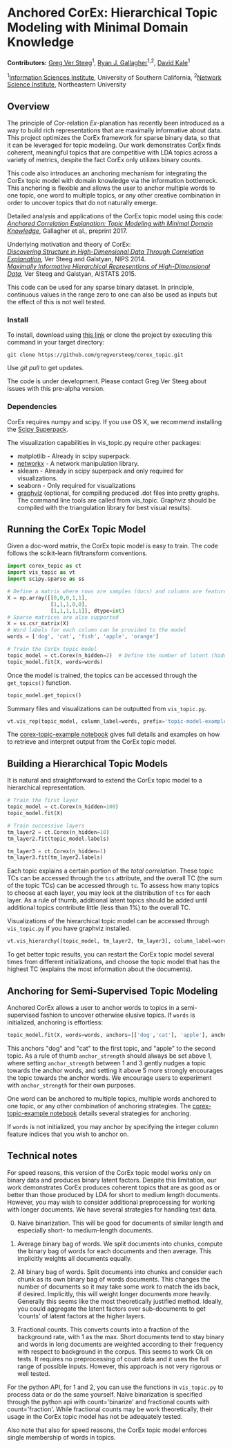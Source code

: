 # Anchored CorEx: Hierarchical Topic Modeling with Minimal Domain Knowledge

**Contributors:** [Greg Ver Steeg](https://www.isi.edu/people/gregv/about)<sup>1</sup>, 
[Ryan J. Gallagher](http://ryanjgallagher.github.io/)<sup>1,2</sup>, 
[David Kale](http://www-scf.usc.edu/~dkale/)<sup>1</sup>

<sup>1</sup>[Information Sciences Institute](https://www.isi.edu/), University of Southern California, 
<sup>2</sup>[Network Science Institute](https://www.networkscienceinstitute.org/), Northeastern University

## Overview

The principle of *Cor*-relation *Ex*-planation has recently been introduced as a way to build rich representations that
are maximally informative about data. This project optimizes the CorEx framework for sparse binary data, so that it can be leveraged for topic modeling. Our work demonstrates CorEx finds coherent, meaningful topics that are competitive with LDA topics across a variety of metrics, despite the fact CorEx only utilizes binary counts.

This code also introduces an anchoring mechanism for integrating the CorEx topic model with domain knowledge via the information bottleneck. This anchoring is flexible and allows the user to anchor multiple words to one topic, one word to multiple topics, or any other creative combination in order to uncover topics that do not naturally emerge.

Detailed analysis and applications of the CorEx topic model using this code:<br>
[*Anchored Correlation Explanation: Topic Modeling with Minimal Domain Knowledge*](https://arxiv.org/abs/1611.10277), Gallagher et al., preprint 2017.

Underlying motivation and theory of CorEx:<br>
[*Discovering Structure in High-Dimensional Data Through Correlation Explanation*](http://arxiv.org/abs/1406.1222), Ver Steeg and Galstyan, NIPS 2014. <br>
[*Maximally Informative Hierarchical Representions of High-Dimensional Data*](http://arxiv.org/abs/1410.7404), Ver Steeg and Galstyan, AISTATS 2015.

This code can be used for any sparse binary dataset. In principle, continuous values in the range zero to one can also be used as 
inputs but the effect of this is not well tested. 

### Install

To install, download using [this link](https://github.com/gregversteeg/corex_topic/archive/master.zip) 
or clone the project by executing this command in your target directory:
```
git clone https://github.com/gregversteeg/corex_topic.git
```
Use *git pull* to get updates. 

The code is under development. Please contact Greg Ver Steeg about issues with this pre-alpha version.  

### Dependencies

CorEx requires numpy and scipy. If you use OS X, we recommend installing the [Scipy Superpack](http://fonnesbeck.github.io/ScipySuperpack/).

The visualization capabilities in vis_topic.py require other packages: 
* matplotlib - Already in scipy superpack.
* [networkx](http://networkx.github.io)  - A network manipulation library. 
* sklearn - Already in scipy superpack and only required for visualizations. 
* seaborn - Only required for visualizations
* [graphviz](http://www.graphviz.org) (optional, for compiling produced .dot files into pretty graphs. The command line 
tools are called from vis_topic. Graphviz should be compiled with the triangulation library for best visual results).

## Running the CorEx Topic Model

Given a doc-word matrix, the CorEx topic model is easy to train. The code follows the scikit-learn fit/transform conventions.

```python
import corex_topic as ct
import vis_topic as vt
import scipy.sparse as ss

# Define a matrix where rows are samples (docs) and columns are features (words)
X = np.array([[0,0,0,1,1],
              [1,1,1,0,0],
              [1,1,1,1,1]], dtype=int)
# Sparse matrices are also supported 
X = ss.csr_matrix(X)
# Word labels for each column can be provided to the model
words = ['dog', 'cat', 'fish', 'apple', 'orange']

# Train the CorEx topic model
topic_model = ct.Corex(n_hidden=2)  # Define the number of latent (hidden) topics to use.
topic_model.fit(X, words=words)
```

Once the model is trained, the topics can be accessed through the ```get_topics()``` function.

```python
topic_model.get_topics()
```

Summary files and visualizations can be outputted from ```vis_topic.py```.

```python
vt.vis_rep(topic_model, column_label=words, prefix='topic-model-example')
```

The [corex-topic-example notebook](https://github.com/gregversteeg/corex_topic/blob/master/examples/corex-topic-example.ipynb) gives full details and examples on how to retrieve and interpret output from the CorEx topic model.


## Building a Hierarchical Topic Models

It is natural and straightforward to extend the CorEx topic model to a hierarchical representation.

```python
# Train the first layer
topic_model = ct.Corex(n_hidden=100)
topic_model.fit(X)

# Train successive layers
tm_layer2 = ct.Corex(n_hidden=10)
tm_layer2.fit(topic_model.labels)

tm_layer3 = ct.Corex(n_hidden=1)
tm_layer3.fit(tm_layer2.labels)
```
Each topic explains a certain portion of the *total correlation*. These topic TCs can be accessed through the ```tcs``` attribute, and the overall TC (the sum of the topic TCs) can be accessed through ```tc```. To assess how many topics to choose at each layer, you may look at the distribution of ```tcs``` for each layer. As a rule of thumb, additional latent topics should be added until additional topics contribute little (less than 1%) to the overall TC.

Visualizations of the hierarchical topic model can be accessed through ```vis_topic.py``` if you have graphviz installed.

```python
vt.vis_hierarchy([topic_model, tm_layer2, tm_layer3], column_label=words, max_edges=300, prefix='topic-model-example')
```

To get better topic results, you can restart the CorEx topic model several times from different initializations, and choose the topic model that has the highest TC (explains the most information about the documents).


## Anchoring for Semi-Supervised Topic Modeling

Anchored CorEx allows a user to anchor words to topics in a semi-supervised fashion to uncover otherwise elusive topics. If ```words``` is initialized, anchoring is effortless:

```python
topic_model.fit(X, words=words, anchors=[['dog','cat'], 'apple'], anchor_strength=2)
```

This anchors "dog" and "cat" to the first topic, and "apple" to the second topic. As a rule of thumb ```anchor_strength``` should always be set above 1, where setting ```anchor_strength``` between 1 and 3 gently nudges a topic towards the anchor words, and setting it above 5 more strongly encourages the topic towards the anchor words. We encourage users to experiment with ```anchor_strength``` for their own purposes.

One word can be anchored to multiple topics, multiple words anchored to one topic, or any other combination of anchoring strategies. The [corex-topic-example notebook](https://github.com/gregversteeg/corex_topic/blob/master/examples/corex-topic-example.ipynb) details several strategies for anchoring.

If ```words``` is not initialized, you may anchor by specifying the integer column feature indices that you wish to anchor on.



## Technical notes

For speed reasons, this version of the CorEx topic model works only on binary data and produces binary latent factors. Despite this limitation, our work demonstrates CorEx produces coherent topics that are as good as or better than those produced by LDA for short to medium length documents. However, you may wish to consider additional preprocessing for working with longer documents. We have several strategies for handling text data. 
 
0. Naive binarization. This will be good for documents of similar length and especially short- to medium-length documents. 
 
1. Average binary bag of words. We split documents into chunks, compute the binary bag of words for each documents and then average. This implicitly weights all documents equally. 
                        
2. All binary bag of words. Split documents into chunks and consider each chunk as its own binary bag of words documents. 
 This changes the number of documents so it may take some work to match the ids back, if desired. Implicitly, this
 will weight longer documents more heavily. Generally this seems like the most theoretically justified method. Ideally, you could aggregate the latent factors over sub-documents to get 'counts' of latent factors at the higher layers. 
 
 3. Fractional counts. This converts counts into a fraction of the background rate, with 1 as the max. Short documents tend to stay binary and words in long documents are weighted according to their frequency with respect to background in the corpus. This seems to work Ok on tests. It requires no preprocessing of count data and it uses the full range of possible inputs. However, this approach is not very rigorous or well tested.
                        
For the python API, for 1 and 2, you can use the functions in ```vis_topic.py``` to process data or do the same yourself. Naive binarization is specified through the python api with count='binarize' and fractional counts with count='fraction'. While fractional counts may be work theoretically, their usage in the CorEx topic model has not be adequately tested.

Also note that also for speed reasons, the CorEx topic model enforces single membership of words in topics.
